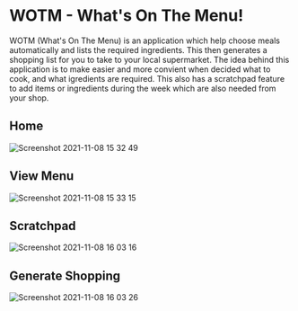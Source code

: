 # WOTM - What's On The Menu!

WOTM (What's On The Menu) is an application which help choose meals automatically and lists the required ingredients. This then generates a shopping list for you to take to your local supermarket. The idea behind this application is to make easier and more convient when decided what to cook, and what igredients are required. This also has a scratchpad feature to add items or ingredients during the week which are also needed from your shop.

## Home

![Screenshot 2021-11-08 15 32 49](https://user-images.githubusercontent.com/82043281/140820157-9f397ff0-a700-4ce6-b100-712b3986ae64.png)

## View Menu

![Screenshot 2021-11-08 15 33 15](https://user-images.githubusercontent.com/82043281/140820161-7a2aa42a-ff67-4144-af01-23111cc34c92.png)

## Scratchpad

![Screenshot 2021-11-08 16 03 16](https://user-images.githubusercontent.com/82043281/140820165-558de39a-c59f-4f18-81c4-773969cbc5b5.png)

## Generate Shopping

![Screenshot 2021-11-08 16 03 26](https://user-images.githubusercontent.com/82043281/140820168-7a7564c2-f12f-4864-9dc9-59e7b2ee3e2e.png)
